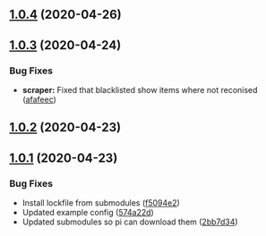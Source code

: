 ## [1.0.4](https://github.com/pct-org/getting-started/compare/v1.0.3...v1.0.4) (2020-04-26)



## [1.0.3](https://github.com/pct-org/getting-started/compare/v1.0.2...v1.0.3) (2020-04-24)


### Bug Fixes

* **scraper:** Fixed that blacklisted show items where not reconised ([afafeec](https://github.com/pct-org/getting-started/commit/afafeec2c3d4454c4346140995b3ada7d5ff03d5))



## [1.0.2](https://github.com/pct-org/getting-started/compare/v1.0.1...v1.0.2) (2020-04-23)



## [1.0.1](https://github.com/pct-org/getting-started/compare/574a22d6ef3a049025b3792873ae0e02242c1c2e...v1.0.1) (2020-04-23)


### Bug Fixes

* Install lockfile from submodules ([f5094e2](https://github.com/pct-org/getting-started/commit/f5094e231985bbfa1f0d65085473027e2c1c6702))
* Updated example config ([574a22d](https://github.com/pct-org/getting-started/commit/574a22d6ef3a049025b3792873ae0e02242c1c2e))
* Updated submodules so pi can download them ([2bb7d34](https://github.com/pct-org/getting-started/commit/2bb7d347d0bb6e360e78a7e3766ed81ccb0d68ce))



